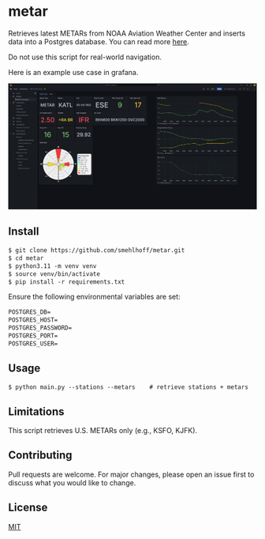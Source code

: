 # metar

Retrieves latest METARs from NOAA Aviation Weather Center and inserts data into a Postgres database. You can read more [here](https://aviationweather.gov/data/api/).

Do not use this script for real-world navigation.

Here is an example use case in grafana.

![alt text](./docker/grafana/dashboard.png)

## Install

    $ git clone https://github.com/smehlhoff/metar.git
    $ cd metar
    $ python3.11 -m venv venv
    $ source venv/bin/activate
    $ pip install -r requirements.txt

Ensure the following environmental variables are set:

    POSTGRES_DB=
    POSTGRES_HOST=
    POSTGRES_PASSWORD=
    POSTGRES_PORT=
    POSTGRES_USER=

## Usage

    $ python main.py --stations --metars    # retrieve stations + metars

## Limitations

This script retrieves U.S. METARs only (e.g., KSFO, KJFK).

## Contributing

Pull requests are welcome. For major changes, please open an issue first to discuss what you would like to change.

## License

[MIT](https://github.com/smehlhoff/metar/blob/master/LICENSE)
